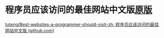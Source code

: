 # 程序员应该访问的最佳网站中文版[原版](https://github.com/sdmg15/Best-websites-a-programmer-should-visit)

[tuteng/Best-websites-a-programmer-should-visit-zh: 程序员应该访问的最佳网站中文版 (github.com)](https://github.com/tuteng/Best-websites-a-programmer-should-visit-zh)